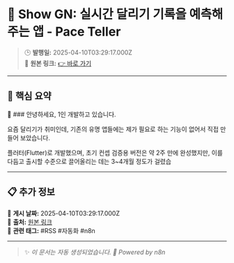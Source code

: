 # 🎯 Show GN: 실시간 달리기 기록을 예측해주는 앱 - Pace Teller

> 🕒 **발행일:** 2025-04-10T03:29:17.000Z  
> 🔗 **원본 링크:** [👉 바로 가기](https://news.hada.io/topic?id=20253)

---

## 📌 **핵심 요약**  
📖 ### 안녕하세요, 1인 개발하고 있습니다.

요즘 달리기가 취미인데, 기존의 유명 앱들에는 제가 필요로 하는 기능이 없어서 직접 만들어 보았습니다.

플러터(Flutter)로 개발했으며, 초기 컨셉 검증용 버전은 약 2주 만에 완성했지만, 이를 다듬고 출시할 수준으로 끌어올리는 데는 3\~4개월 정도가 걸렸습

---

## 📋 **추가 정보**  
🔹 **게시 날짜:** 2025-04-10T03:29:17.000Z  
🔹 **출처:** [원본 링크](https://news.hada.io/topic?id=20253)  
🔹 **관련 태그:** #RSS #자동화 #n8n  

---

> ✨ _이 문서는 자동 생성되었습니다. 🚀 Powered by n8n_
